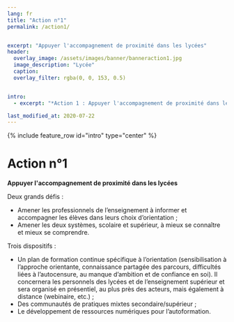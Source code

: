 ```yaml
---
lang: fr
title: "Action n°1"
permalink: /action1/


excerpt: "Appuyer l'accompagnement de proximité dans les lycées"
header:
  overlay_image: /assets/images/banner/banneraction1.jpg
  image_description: "Lycée"
  caption: 
  overlay_filter: rgba(0, 0, 153, 0.5)


intro:
  - excerpt: "*Action 1 : Appuyer l'accompagnement de proximité dans les lycées*"

last_modified_at: 2020-07-22
---
```



{% include feature_row id="intro" type="center" %}

Action n°1
=========

**Appuyer l'accompagnement de proximité dans les lycées**

Deux grands défis :
+ Amener les professionnels de l’enseignement à informer et accompagner les élèves dans leurs choix d’orientation ;
+ Amener les deux systèmes, scolaire et supérieur, à mieux se connaître et mieux se comprendre.

Trois dispositifs :
+ Un plan de formation continue spécifique à l’orientation (sensibilisation à l’approche orientante, connaissance partagée des parcours, difficultés liées à l’autocensure, au manque d’ambition et de confiance en soi). Il concernera les personnels des lycées et de l’enseignement supérieur et sera organisé en présentiel, au plus près des acteurs, mais également à distance (webinaire, etc.) ;
+ Des communautés de pratiques mixtes secondaire/supérieur ;
+ Le développement de ressources numériques pour l’autoformation.
